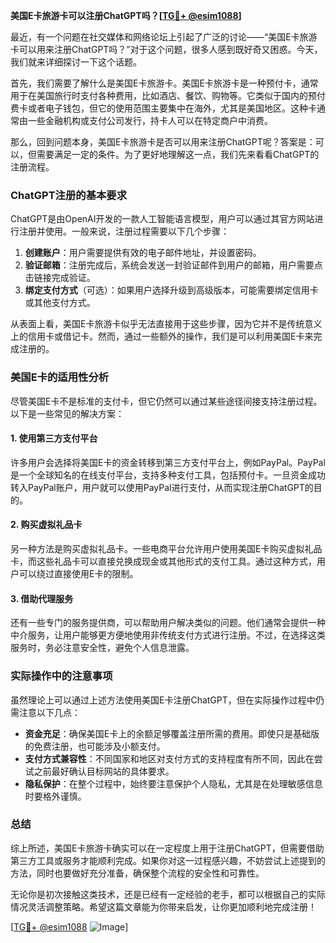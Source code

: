 **美国E卡旅游卡可以注册ChatGPT吗？[[TG💪+ @esim1088](https://t.me/s/esim1088)]**

最近，有一个问题在社交媒体和网络论坛上引起了广泛的讨论——“美国E卡旅游卡可以用来注册ChatGPT吗？”对于这个问题，很多人感到既好奇又困惑。今天，我们就来详细探讨一下这个话题。

首先，我们需要了解什么是美国E卡旅游卡。美国E卡旅游卡是一种预付卡，通常用于在美国旅行时支付各种费用，比如酒店、餐饮、购物等。它类似于国内的预付费卡或者电子钱包，但它的使用范围主要集中在海外，尤其是美国地区。这种卡通常由一些金融机构或支付公司发行，持卡人可以在特定商户中消费。

那么，回到问题本身，美国E卡旅游卡是否可以用来注册ChatGPT呢？答案是：可以，但需要满足一定的条件。为了更好地理解这一点，我们先来看看ChatGPT的注册流程。

### ChatGPT注册的基本要求

ChatGPT是由OpenAI开发的一款人工智能语言模型，用户可以通过其官方网站进行注册并使用。一般来说，注册过程需要以下几个步骤：

1. **创建账户**：用户需要提供有效的电子邮件地址，并设置密码。
2. **验证邮箱**：注册完成后，系统会发送一封验证邮件到用户的邮箱，用户需要点击链接完成验证。
3. **绑定支付方式**（可选）：如果用户选择升级到高级版本，可能需要绑定信用卡或其他支付方式。

从表面上看，美国E卡旅游卡似乎无法直接用于这些步骤，因为它并不是传统意义上的信用卡或借记卡。然而，通过一些额外的操作，我们是可以利用美国E卡来完成注册的。

### 美国E卡的适用性分析

尽管美国E卡不是标准的支付卡，但它仍然可以通过某些途径间接支持注册过程。以下是一些常见的解决方案：

#### 1. 使用第三方支付平台

许多用户会选择将美国E卡的资金转移到第三方支付平台上，例如PayPal。PayPal是一个全球知名的在线支付平台，支持多种支付工具，包括预付卡。一旦资金成功转入PayPal账户，用户就可以使用PayPal进行支付，从而实现注册ChatGPT的目的。

#### 2. 购买虚拟礼品卡

另一种方法是购买虚拟礼品卡。一些电商平台允许用户使用美国E卡购买虚拟礼品卡，而这些礼品卡可以直接兑换成现金或其他形式的支付工具。通过这种方式，用户可以绕过直接使用E卡的限制。

#### 3. 借助代理服务

还有一些专门的服务提供商，可以帮助用户解决类似的问题。他们通常会提供一种中介服务，让用户能够更方便地使用非传统支付方式进行注册。不过，在选择这类服务时，务必注意安全性，避免个人信息泄露。

### 实际操作中的注意事项

虽然理论上可以通过上述方法使用美国E卡注册ChatGPT，但在实际操作过程中仍需注意以下几点：

- **资金充足**：确保美国E卡上的余额足够覆盖注册所需的费用。即使只是基础版的免费注册，也可能涉及小额支付。
- **支付方式兼容性**：不同国家和地区对支付方式的支持程度有所不同，因此在尝试之前最好确认目标网站的具体要求。
- **隐私保护**：在整个过程中，始终要注意保护个人隐私，尤其是在处理敏感信息时要格外谨慎。

### 总结

综上所述，美国E卡旅游卡确实可以在一定程度上用于注册ChatGPT，但需要借助第三方工具或服务才能顺利完成。如果你对这一过程感兴趣，不妨尝试上述提到的方法，同时也要做好充分准备，确保整个流程的安全性和可靠性。

无论你是初次接触这类技术，还是已经有一定经验的老手，都可以根据自己的实际情况灵活调整策略。希望这篇文章能为你带来启发，让你更加顺利地完成注册！

[[TG💪+ @esim1088](https://t.me/s/esim1088) ![Image](https://i.postimg.cc/4NQfJmqS/Snipaste-2025-05-13-00-14-12.png)]